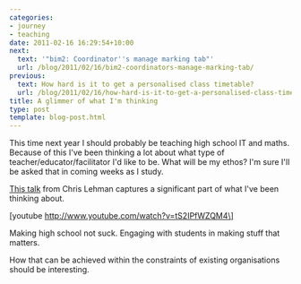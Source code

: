 ```yaml
---
categories:
- journey
- teaching
date: 2011-02-16 16:29:54+10:00
next:
  text: '"bim2: Coordinator''s manage marking tab"'
  url: /blog/2011/02/16/bim2-coordinators-manage-marking-tab/
previous:
  text: How hard is it to get a personalised class timetable?
  url: /blog/2011/02/16/how-hard-is-it-to-get-a-personalised-class-timetable/
title: A glimmer of what I'm thinking
type: post
template: blog-post.html
---
```

This time next year I should probably be teaching high school IT and maths. Because of this I've been thinking a lot about what type of teacher/educator/facilitator I'd like to be. What will be my ethos? I'm sure I'll be asked that in coming weeks as I study.

[This talk](http://www.youtube.com/watch?v=tS2IPfWZQM4&feature=player_embedded) from Chris Lehman captures a significant part of what I've been thinking about.

\[youtube http://www.youtube.com/watch?v=tS2IPfWZQM4\]

Making high school not suck. Engaging with students in making stuff that matters.

How that can be achieved within the constraints of existing organisations should be interesting.